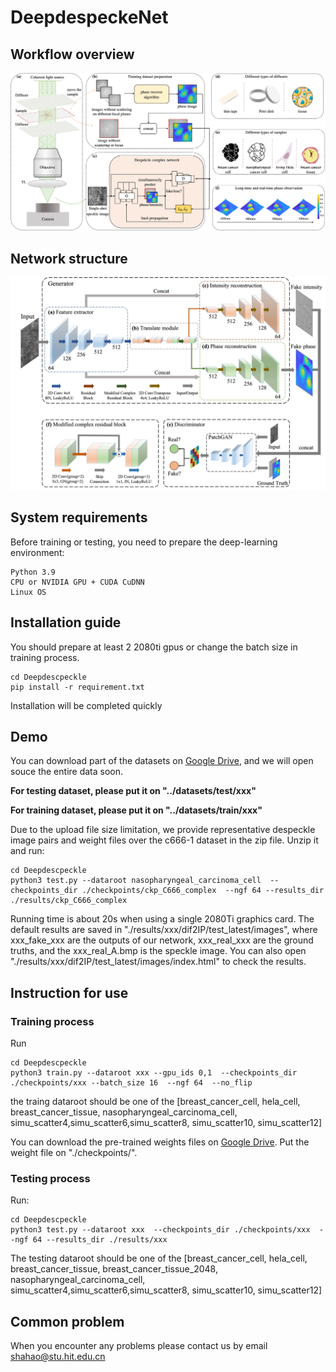 # DeepdespeckeNet

## Workflow overview
![Workflow overview](/assets/overview.jpg)


## Network structure
![Network structure](/assets/network.jpg)

## System requirements
Before training or testing, you need to prepare the deep-learning environment:
```
Python 3.9
CPU or NVIDIA GPU + CUDA CuDNN
Linux OS
```

## Installation guide
You should prepare at least 2 2080ti gpus or change the batch size in training process. 
```
cd Deepdescpeckle 
pip install -r requirement.txt
```
Installation will be completed quickly

## Demo
You can download part of the datasets on [Google Drive](https://drive.google.com/drive/folders/1jF5DLO8Ug0hElA0rOrNcWN_RJUkaqjCp?usp=sharing), and we will open souce the entire data soon.

**For testing dataset, please put it on "../datasets/test/xxx"**

**For training dataset, please put it on "../datasets/train/xxx"**

Due to the upload file size limitation, we provide representative despeckle image pairs and weight files over the c666-1 dataset in the zip file. Unzip it and run: 

```
cd Deepdescpeckle 
python3 test.py --dataroot nasopharyngeal_carcinoma_cell  --checkpoints_dir ./checkpoints/ckp_C666_complex  --ngf 64 --results_dir ./results/ckp_C666_complex
```

Running time is about 20s when using a single 2080Ti graphics card. The default results are saved in "./results/xxx/dif2IP/test_latest/images", where xxx_fake_xxx are the outputs of our network, xxx_real_xxx are the ground truths, and the xxx_real_A.bmp is the speckle image. You can also open "./results/xxx/dif2IP/test_latest/images/index.html" to check the results.


## Instruction for use
### Training process

Run 
```
cd Deepdescpeckle 
python3 train.py --dataroot xxx --gpu_ids 0,1  --checkpoints_dir ./checkpoints/xxx --batch_size 16  --ngf 64  --no_flip
```
the traing dataroot should be one of the [breast_cancer_cell, hela_cell, breast_cancer_tissue, nasopharyngeal_carcinoma_cell, simu_scatter4,simu_scatter6,simu_scatter8, simu_scatter10, simu_scatter12]

You can download the pre-trained weights files on [Google Drive](https://drive.google.com/drive/folders/1-KcDxA5QWE8G-_YlJphAYG-20pO4x5rx?usp=sharing). Put the weight file on "./checkpoints/".
### Testing process

Run:
```
cd Deepdescpeckle 
python3 test.py --dataroot xxx  --checkpoints_dir ./checkpoints/xxx  --ngf 64 --results_dir ./results/xxx
```

The testing dataroot should be one of the [breast_cancer_cell, hela_cell, breast_cancer_tissue, breast_cancer_tissue_2048, nasopharyngeal_carcinoma_cell, simu_scatter4,simu_scatter6,simu_scatter8, simu_scatter10, simu_scatter12]



## Common problem
When you encounter any problems please contact us by email <shahao@stu.hit.edu.cn>
